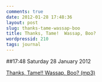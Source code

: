 ```yaml
---
comments: true
date: 2012-01-28 17:48:36
layout: post
slug: thanks-tame-wassap-boo
title: Thanks, Tame!  Wassap, Boo?
wordpressid: 210
tags: journal
---
```


##17:48 Saturday 28 January 2012

[Thanks, Tame!!  Wassap, Boo? (mp3)](http://audioboo.fm/boos/642888-thanks-tame-wassap-boo.mp3?keyed=true&source=embed)
